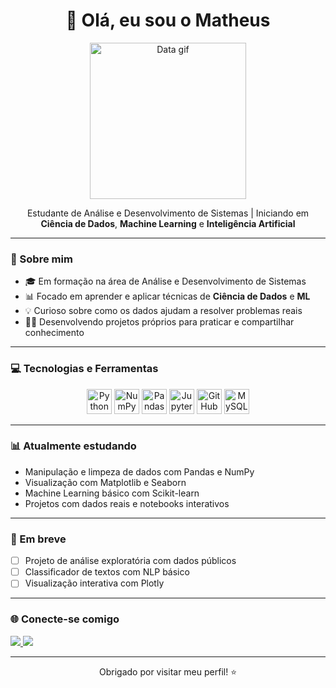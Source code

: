 <h1 align="center">👋 Olá, eu sou o Matheus</h1>

<p align="center">
  <img src="https://media2.giphy.com/media/v1.Y2lkPTc5MGI3NjExc2lrbTRhZ2U1NDlyNGxmM3R3ZjNleTBkdG12MXMwbWRnNmo1Z2R1MSZlcD12MV9pbnRlcm5hbF9naWZfYnlfaWQmY3Q9Zw/GRPy8MKag9U1U88hzY/giphy.gif" width="250" alt="Data gif">
</p>

<p align="center">
  Estudante de Análise e Desenvolvimento de Sistemas | Iniciando em <strong>Ciência de Dados</strong>, <strong>Machine Learning</strong> e <strong>Inteligência Artificial</strong>
</p>

---

### 🚀 Sobre mim

- 🎓 Em formação na área de Análise e Desenvolvimento de Sistemas  
- 📊 Focado em aprender e aplicar técnicas de **Ciência de Dados** e **ML**  
- 💡 Curioso sobre como os dados ajudam a resolver problemas reais  
- 👨‍💻 Desenvolvendo projetos próprios para praticar e compartilhar conhecimento  

---

### 💻 Tecnologias e Ferramentas

<div align="center">

<img src="https://cdn.jsdelivr.net/gh/devicons/devicon/icons/python/python-original.svg" width="40" alt="Python"/>
<img src="https://cdn.jsdelivr.net/gh/devicons/devicon/icons/numpy/numpy-original.svg" width="40" alt="NumPy"/>
<img src="https://cdn.jsdelivr.net/gh/devicons/devicon/icons/pandas/pandas-original.svg" width="40" alt="Pandas"/>
<img src="https://cdn.jsdelivr.net/gh/devicons/devicon/icons/jupyter/jupyter-original.svg" width="40" alt="Jupyter"/>
<img src="https://cdn.jsdelivr.net/gh/devicons/devicon/icons/github/github-original.svg" width="40" alt="GitHub"/>
<img src="https://cdn.jsdelivr.net/gh/devicons/devicon/icons/mysql/mysql-original.svg" width="40" alt="MySQL"/>

</div>

---

### 📊 Atualmente estudando

- Manipulação e limpeza de dados com Pandas e NumPy  
- Visualização com Matplotlib e Seaborn  
- Machine Learning básico com Scikit-learn  
- Projetos com dados reais e notebooks interativos  

---

### 📌 Em breve

- [ ] Projeto de análise exploratória com dados públicos  
- [ ] Classificador de textos com NLP básico  
- [ ] Visualização interativa com Plotly  

---

### 🌐 Conecte-se comigo

<p align="left">
  <a href="https://www.linkedin.com/in/matfreitas/" target="_blank">
    <img src="https://img.shields.io/badge/LinkedIn-0A66C2?style=for-the-badge&logo=linkedin&logoColor=white" />
  </a>
  <a href="mailto:matheusbcy@gmail.com">
    <img src="https://img.shields.io/badge/Gmail-EA4335?style=for-the-badge&logo=gmail&logoColor=white" />
  </a>
</p>

---

<p align="center">
  Obrigado por visitar meu perfil! ⭐️
</p>
